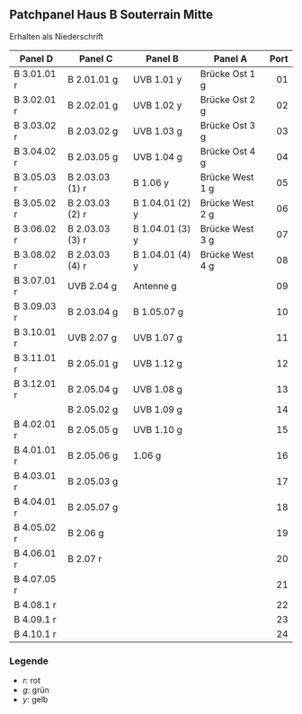 ## Patchpanel Haus B Souterrain Mitte

Erhalten als Niederschrift

| Panel D | Panel C | Panel B | Panel A | Port |
| ------- | ------- | ------- | ------- | ----:|
| B 3.01.01 r | B 2.01.01 g | UVB 1.01 y | Brücke Ost 1 g | 01 |
| B 3.02.01 r | B 2.02.01 g | UVB 1.02 y | Brücke Ost 2 g | 02 |
| B 3.03.02 r | B 2.03.02 g | UVB 1.03 g | Brücke Ost 3 g | 03 |
| B 3.04.02 r | B 2.03.05 g | UVB 1.04 g | Brücke Ost 4 g | 04 |
| B 3.05.03 r | B 2.03.03 (1) r | B 1.06 y | Brücke West 1 g | 05 |
| B 3.05.02 r | B 2.03.03 (2) r | B 1.04.01 (2) y | Brücke West 2 g | 06 |
| B 3.06.02 r | B 2.03.03 (3) r | B 1.04.01 (3) y | Brücke West 3 g | 07 |
| B 3.08.02 r | B 2.03.03 (4) r | B 1.04.01 (4) y | Brücke West 4 g | 08 |
| B 3.07.01 r | UVB 2.04 g | Antenne g | | 09 |
| B 3.09.03 r | B 2.03.04 g | B 1.05.07 g | | 10 |
| B 3.10.01 r | UVB 2.07 g | UVB 1.07 g | | 11 |
| B 3.11.01 r | B 2.05.01 g | UVB 1.12 g | | 12 |
| B 3.12.01 r | B 2.05.04 g | UVB 1.08 g | | 13 |
| | B 2.05.02 g | UVB 1.09 g | | 14 |
| B 4.02.01 r | B 2.05.05 g | UVB 1.10 g | | 15 |
| B 4.01.01 r | B 2.05.06 g | 1.06 g | | 16 |
| B 4.03.01 r | B 2.05.03 g | | | 17 |
| B 4.04.01 r | B 2.05.07 g | | | 18 |
| B 4.05.02 r | B 2.06 g | | | 19 |
| B 4.06.01 r | B 2.07 r | | | 20 |
| B 4.07.05 r | | | | 21 |
| B 4.08.1 r | | | | 22 |
| B 4.09.1 r | | | | 23 |
| B 4.10.1 r | | | | 24 |


### Legende

* *r*: rot
* *g*: grün
* *y*: gelb
